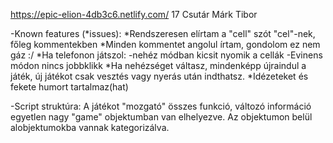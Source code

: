 https://epic-elion-4db3c6.netlify.com/
17
Csutár Márk Tibor

-Known features (*issues):
*Rendszeresen elírtam a "cell" szót "cel"-nek, főleg kommentekben
*Minden kommentet angolul írtam, gondolom ez nem gáz :/
*Ha telefonon játszol:
	-nehéz módban kicsit nyomik a cellák
	-Evinens módon nincs jobbklikk
*Ha nehézséget váltasz, mindenképp újraindul a játék, új játékot csak vesztés vagy nyerás után indthatsz.
*Idézeteket és fekete humort tartalmaz(hat)

-Script struktúra:
A játékot "mozgató" összes funkció, változó információ egyetlen nagy "game" objektumban van elhelyezve.
Az objektumon belül alobjektumokba vannak kategorizálva.